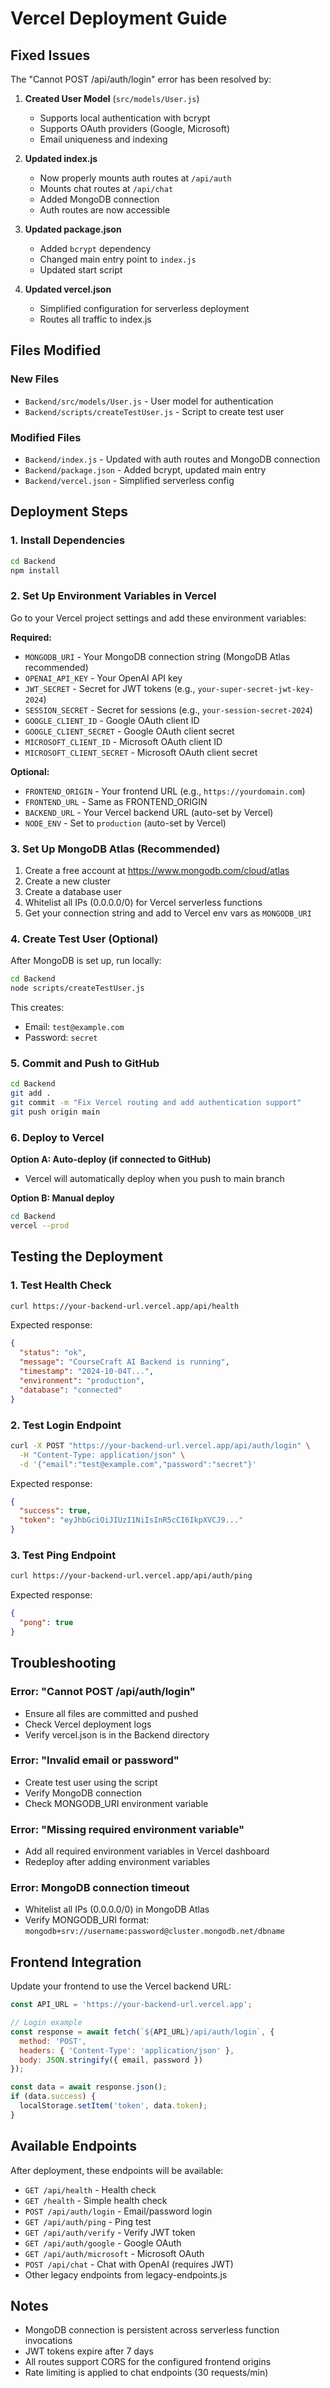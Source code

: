 # Vercel Deployment Guide

## Fixed Issues

The "Cannot POST /api/auth/login" error has been resolved by:

1. **Created User Model** (`src/models/User.js`)
   - Supports local authentication with bcrypt
   - Supports OAuth providers (Google, Microsoft)
   - Email uniqueness and indexing

2. **Updated index.js**
   - Now properly mounts auth routes at `/api/auth`
   - Mounts chat routes at `/api/chat`
   - Added MongoDB connection
   - Auth routes are now accessible

3. **Updated package.json**
   - Added `bcrypt` dependency
   - Changed main entry point to `index.js`
   - Updated start script

4. **Updated vercel.json**
   - Simplified configuration for serverless deployment
   - Routes all traffic to index.js

## Files Modified

### New Files
- `Backend/src/models/User.js` - User model for authentication
- `Backend/scripts/createTestUser.js` - Script to create test user

### Modified Files
- `Backend/index.js` - Updated with auth routes and MongoDB connection
- `Backend/package.json` - Added bcrypt, updated main entry
- `Backend/vercel.json` - Simplified serverless config

## Deployment Steps

### 1. Install Dependencies
```bash
cd Backend
npm install
```

### 2. Set Up Environment Variables in Vercel

Go to your Vercel project settings and add these environment variables:

**Required:**
- `MONGODB_URI` - Your MongoDB connection string (MongoDB Atlas recommended)
- `OPENAI_API_KEY` - Your OpenAI API key
- `JWT_SECRET` - Secret for JWT tokens (e.g., `your-super-secret-jwt-key-2024`)
- `SESSION_SECRET` - Secret for sessions (e.g., `your-session-secret-2024`)
- `GOOGLE_CLIENT_ID` - Google OAuth client ID
- `GOOGLE_CLIENT_SECRET` - Google OAuth client secret
- `MICROSOFT_CLIENT_ID` - Microsoft OAuth client ID
- `MICROSOFT_CLIENT_SECRET` - Microsoft OAuth client secret

**Optional:**
- `FRONTEND_ORIGIN` - Your frontend URL (e.g., `https://yourdomain.com`)
- `FRONTEND_URL` - Same as FRONTEND_ORIGIN
- `BACKEND_URL` - Your Vercel backend URL (auto-set by Vercel)
- `NODE_ENV` - Set to `production` (auto-set by Vercel)

### 3. Set Up MongoDB Atlas (Recommended)

1. Create a free account at https://www.mongodb.com/cloud/atlas
2. Create a new cluster
3. Create a database user
4. Whitelist all IPs (0.0.0.0/0) for Vercel serverless functions
5. Get your connection string and add to Vercel env vars as `MONGODB_URI`

### 4. Create Test User (Optional)

After MongoDB is set up, run locally:
```bash
cd Backend
node scripts/createTestUser.js
```

This creates:
- Email: `test@example.com`
- Password: `secret`

### 5. Commit and Push to GitHub

```bash
cd Backend
git add .
git commit -m "Fix Vercel routing and add authentication support"
git push origin main
```

### 6. Deploy to Vercel

**Option A: Auto-deploy (if connected to GitHub)**
- Vercel will automatically deploy when you push to main branch

**Option B: Manual deploy**
```bash
cd Backend
vercel --prod
```

## Testing the Deployment

### 1. Test Health Check
```bash
curl https://your-backend-url.vercel.app/api/health
```

Expected response:
```json
{
  "status": "ok",
  "message": "CourseCraft AI Backend is running",
  "timestamp": "2024-10-04T...",
  "environment": "production",
  "database": "connected"
}
```

### 2. Test Login Endpoint
```bash
curl -X POST "https://your-backend-url.vercel.app/api/auth/login" \
  -H "Content-Type: application/json" \
  -d '{"email":"test@example.com","password":"secret"}'
```

Expected response:
```json
{
  "success": true,
  "token": "eyJhbGciOiJIUzI1NiIsInR5cCI6IkpXVCJ9..."
}
```

### 3. Test Ping Endpoint
```bash
curl https://your-backend-url.vercel.app/api/auth/ping
```

Expected response:
```json
{
  "pong": true
}
```

## Troubleshooting

### Error: "Cannot POST /api/auth/login"
- Ensure all files are committed and pushed
- Check Vercel deployment logs
- Verify vercel.json is in the Backend directory

### Error: "Invalid email or password"
- Create test user using the script
- Verify MongoDB connection
- Check MONGODB_URI environment variable

### Error: "Missing required environment variable"
- Add all required environment variables in Vercel dashboard
- Redeploy after adding environment variables

### Error: MongoDB connection timeout
- Whitelist all IPs (0.0.0.0/0) in MongoDB Atlas
- Verify MONGODB_URI format: `mongodb+srv://username:password@cluster.mongodb.net/dbname`

## Frontend Integration

Update your frontend to use the Vercel backend URL:

```javascript
const API_URL = 'https://your-backend-url.vercel.app';

// Login example
const response = await fetch(`${API_URL}/api/auth/login`, {
  method: 'POST',
  headers: { 'Content-Type': 'application/json' },
  body: JSON.stringify({ email, password })
});

const data = await response.json();
if (data.success) {
  localStorage.setItem('token', data.token);
}
```

## Available Endpoints

After deployment, these endpoints will be available:

- `GET /api/health` - Health check
- `GET /health` - Simple health check
- `POST /api/auth/login` - Email/password login
- `GET /api/auth/ping` - Ping test
- `GET /api/auth/verify` - Verify JWT token
- `GET /api/auth/google` - Google OAuth
- `GET /api/auth/microsoft` - Microsoft OAuth
- `POST /api/chat` - Chat with OpenAI (requires JWT)
- Other legacy endpoints from legacy-endpoints.js

## Notes

- MongoDB connection is persistent across serverless function invocations
- JWT tokens expire after 7 days
- All routes support CORS for the configured frontend origins
- Rate limiting is applied to chat endpoints (30 requests/min)
